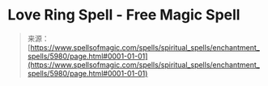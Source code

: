 <!--yml
category: 未分类
date: 2024-06-12 18:40:24
-->

# Love Ring Spell - Free Magic Spell

> 来源：[https://www.spellsofmagic.com/spells/spiritual_spells/enchantment_spells/5980/page.html#0001-01-01](https://www.spellsofmagic.com/spells/spiritual_spells/enchantment_spells/5980/page.html#0001-01-01)